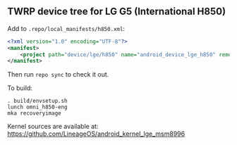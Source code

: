 ## TWRP device tree for LG G5 (International H850)

Add to `.repo/local_manifests/h850.xml`:

```xml
<?xml version="1.0" encoding="UTF-8"?>
<manifest>
	<project path="device/lge/h850" name="android_device_lge_h850" remote="TeamWin" revision="android-7.1" />
</manifest>
```

Then run `repo sync` to check it out.

To build:

```
. build/envsetup.sh
lunch omni_h850-eng
mka recoveryimage
```

Kernel sources are available at: https://github.com/LineageOS/android_kernel_lge_msm8996

